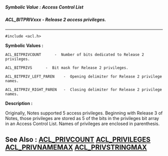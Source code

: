 ##### Symbolic Value : Access Control List
##### ACL_BITPRIVxxx - Release 2 access privileges.
---
```
#include <acl.h>
```

**Symbolic Values :**

	ACL_BITPRIVCOUNT	  -  Number of bits dedicated to Release 2 privileges.

	ACL_BITPRIVS	  -  Bit mask for Release 2 privileges.

	ACL_BITPRIV_LEFT_PAREN	  -  Opening delimiter for Release 2 privilege names.

	ACL_BITPRIV_RIGHT_PAREN	  -  Closing delimiter for Release 2 privilege names.


**Description :**

Originally, Notes supported 5 access privileges.  Beginning with Release 3 of Notes, those privileges are stored as 5 of the bits in the privileges bit array in an Access Control List.  Names of privileges are enclosed in parenthesis.


**See Also :**
[ACL_PRIVCOUNT](/domino-c-api-docs/reference/Symb/ACL_PRIVCOUNT)
[ACL_PRIVILEGES](/domino-c-api-docs/reference/Data/ACL_PRIVILEGES)
[ACL_PRIVNAMEMAX](/domino-c-api-docs/reference/Symb/ACL_PRIVNAMEMAX)
[ACL_PRIVSTRINGMAX](/domino-c-api-docs/reference/Symb/ACL_PRIVSTRINGMAX)
---
